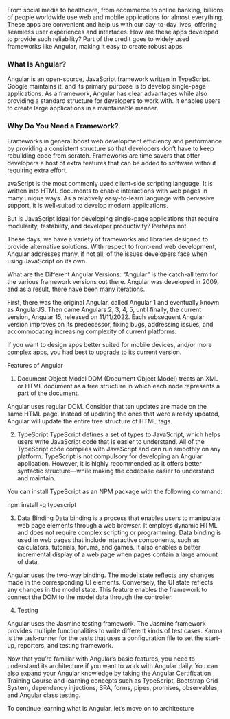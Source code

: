 

<o>From social media to healthcare, from ecommerce to online banking, billions of people worldwide use web and mobile applications for almost everything. These apps are convenient and help us with our day-to-day lives, offering seamless user experiences and interfaces. How are these apps developed to provide such reliability? Part of the credit goes to widely used frameworks like Angular, making it easy to create robust apps.
</p>

### What Is Angular?
Angular is an open-source, JavaScript framework written in TypeScript. Google maintains it, and its primary purpose is to develop single-page applications. As a framework, Angular has clear advantages while also providing a standard structure for developers to work with. It enables users to create large applications in a maintainable manner. 


### Why Do You Need a Framework?
Frameworks in general boost web development efficiency and performance by providing a consistent structure so that developers don’t have to keep rebuilding code from scratch. Frameworks are time savers that offer developers a host of extra features that can be added to software without requiring extra effort.


avaScript is the most commonly used client-side scripting language. It is written into HTML documents to enable interactions with web pages in many unique ways. As a relatively easy-to-learn language with pervasive support, it is well-suited to develop modern applications. 

But is JavaScript ideal for developing single-page applications that require modularity, testability, and developer productivity? Perhaps not. 

These days, we have a variety of frameworks and libraries designed to provide alternative solutions. With respect to front-end web development, Angular addresses many, if not all, of the issues developers face when using JavaScript on its own.


What are the Different Angular Versions: 
“Angular” is the catch-all term for the various framework versions out there. Angular was developed in 2009, and as a result, there have been many iterations.

First, there was the original Angular, called Angular 1 and eventually known as AngularJS. Then came Angulars 2, 3, 4, 5, until finally, the current version, Angular 15, released on 11/11/2022. Each subsequent Angular version improves on its predecessor, fixing bugs, addressing issues, and accommodating increasing complexity of current platforms.

If you want to design apps better suited for mobile devices, and/or more complex apps, you had best to upgrade to its current version.

Features of Angular
1. Document Object Model 
DOM (Document Object Model) treats an XML or HTML document as a tree structure in which each node represents a part of the document.

Angular uses regular DOM. Consider that ten updates are made on the same HTML page. Instead of updating the ones that were already updated, Angular will update the entire tree structure of HTML tags.

2. TypeScript 
TypeScript defines a set of types to JavaScript, which helps users write JavaScript code that is easier to understand. All of the TypeScript code compiles with JavaScript and can run smoothly on any platform. TypeScript is not compulsory for developing an Angular application. However, it is highly recommended as it offers better syntactic structure—while making the codebase easier to understand and maintain. 

You can install TypeScript as an NPM package with the following command:

npm install -g typescript

3. Data Binding
Data binding is a process that enables users to manipulate web page elements through a web browser. It employs dynamic HTML and does not require complex scripting or programming. Data binding is used in web pages that include interactive components, such as calculators, tutorials, forums, and games. It also enables a better incremental display of a web page when pages contain a large amount of data. 

Angular uses the two-way binding. The model state reflects any changes made in the corresponding UI elements. Conversely, the UI state reflects any changes in the model state. This feature enables the framework to connect the DOM to the model data through the controller.


4. Testing 

Angular uses the Jasmine testing framework. The Jasmine framework provides multiple functionalities to write different kinds of test cases. Karma is the task-runner for the tests that uses a configuration file to set the start-up, reporters, and testing framework.

Now that you’re familiar with Angular’s basic features, you need to understand its architecture if you want to work with Angular daily. You can also expand your Angular knowledge by taking the Angular Certification Training Course and learning concepts such as TypeScript, Bootstrap Grid System, dependency injections, SPA, forms, pipes, promises, observables, and Angular class testing.

To continue learning what is Angular, let’s move on to architecture
